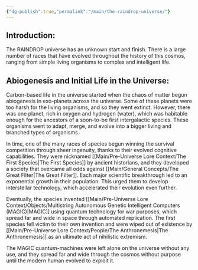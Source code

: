 ```yaml
---
{"dg-publish":true,"permalink":"/main/the-raindrop-universe/"}
---
```


## Introduction:
The RAINDROP universe has an unknown start and finish. There is a large number of races that have evolved throughout the history of this cosmos, ranging from simple living organisms to complex and intelligent life.

## Abiogenesis and Initial Life in the Universe:
Carbon-based life in the universe started when the chaos of matter begun abiogenesis in exo-planets across the universe. Some of these planets were too harsh for the living organisms, and so they went extinct. However, there was one planet, rich in oxygen and hydrogen (water), which was habitable enough for the ancestors of a soon-to-be first intergalactic species. These organisms went to adapt, merge, and evolve into a bigger living and branched types of organisms.

In time, one of the many races of species begun winning the survival competition through sheer ingenuity, thanks to their evolved cognitive capabilities. They were nicknamed [[Main/Pre-Universe Lore Context/The First Species\|The First Species]] by ancient historians, and they developed a society that overcame all odds against [[Main/General Concepts/The Great Filter\|The Great Filter]]. Each major scientific breakthrough led to an exponential growth in their population. This urged them to develop interstellar technology, which accelerated their evolution even further.

Eventually, the species invented [[Main/Pre-Universe Lore Context/Objects/Multistring Autonomous Genetic Intelligent Computers (MAGIC)\|MAGIC]] using quantum technology for war purposes, which spread far and wide in space through automated replication. The first species fell victim to their own invention and were wiped out of existence by [[Main/Pre-Universe Lore Context/People/The Anthronemesis\|The Anthronemesis]] as an ultimate act of nihilistic extremism.  

The MAGIC quantum-machines were left alone on the universe without any use, and they spread far and wide through the cosmos without purpose until the modern human evolved to exploit it.